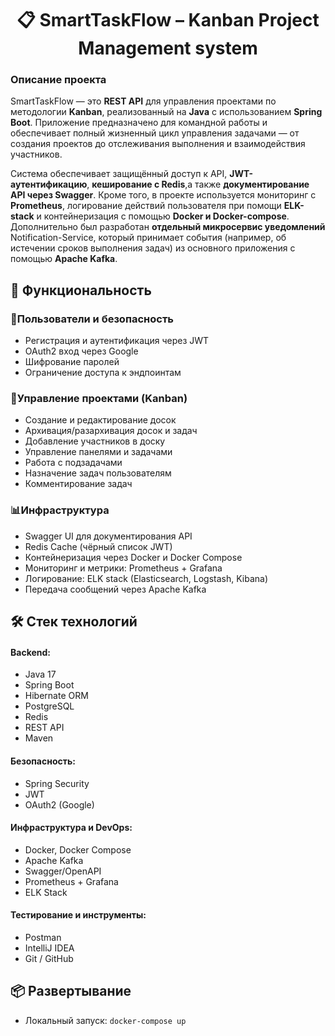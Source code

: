 <h1 align="center">📋 SmartTaskFlow – Kanban Project Management system</h1>

<h3>Описание проекта</h3>
<p>
SmartTaskFlow — это <strong>REST API</strong> для управления проектами по методологии <strong>Kanban</strong>, реализованный на <strong>Java</strong> с использованием <strong>Spring Boot</strong>. Приложение предназначено для командной работы и обеспечивает полный жизненный цикл управления задачами — от создания проектов до отслеживания выполнения и взаимодействия участников. 
</p>
<p>
Система обеспечивает защищённый доступ к API, <strong>JWT-аутентификацию</strong>, <strong>кеширование с Redis</strong>,а также <strong>документирование API через Swagger</strong>. Кроме того, в проекте используется мониторинг с <strong>Prometheus</strong>, логирование действий пользователя при помощи <strong>ELK-stack</strong> и контейнеризация с помощью <strong>Docker и Docker-compose</strong>. Дополнительно был разработан <strong>отдельный микросервис уведомлений</strong> Notification-Service, который принимает события (например, об истечении сроков выполнения задач) из основного приложения с помощью <strong>Apache Kafka</strong>.
</p>

<h2>🚀 Функциональность</h2>

<h3>🔐Пользователи и безопасность</h3>
<ul>
  <li>Регистрация и аутентификация через JWT</li>
  <li>OAuth2 вход через Google</li>
  <li>Шифрование паролей</li>
  <li>Ограничение доступа к эндпоинтам</li>
</ul>

<h3>📌Управление проектами (Kanban)</h3>
<ul>
  <li>Создание и редактирование досок</li>
  <li>Архивация/разархивация досок и задач</li>
  <li>Добавление участников в доску</li>
  <li>Управление панелями и задачами</li>
  <li>Работа с подзадачами</li>
  <li>Назначение задач пользователям</li>
  <li>Комментирование задач</li>
</ul>

<h3>📊Инфраструктура</h3>
<ul>
  <li>Swagger UI для документирования API</li>
  <li>Redis Cache (чёрный список JWT)</li>
  <li>Контейнеризация через Docker и Docker Compose</li>
  <li>Мониторинг и метрики: Prometheus + Grafana</li>
  <li>Логирование: ELK stack (Elasticsearch, Logstash, Kibana)</li>
  <li>Передача сообщений через Apache Kafka</li>
</ul>

<h2>🛠️ Стек технологий</h2>

<h4>Backend:</h4>
<ul>
  <li>Java 17</li>
  <li>Spring Boot</li>
  <li>Hibernate ORM</li>
  <li>PostgreSQL</li>
  <li>Redis</li>
  <li>REST API</li>
  <li>Maven</li>
</ul>

<h4>Безопасность:</h4>
<ul>
  <li>Spring Security</li>
  <li>JWT</li>
  <li>OAuth2 (Google)</li>
</ul>

<h4>Инфраструктура и DevOps:</h4>
<ul>
  <li>Docker, Docker Compose</li>
  <li>Apache Kafka</li>
  <li>Swagger/OpenAPI</li>
  <li>Prometheus + Grafana</li>
  <li>ELK Stack</li>
</ul>

<h4>Тестирование и инструменты:</h4>
<ul>
  <li>Postman</li>
  <li>IntelliJ IDEA</li>
  <li>Git / GitHub</li>
</ul>

<h2>📦 Развертывание</h2>
<ul>
  <li>Локальный запуск: <code>docker-compose up</code></li>
</ul>
